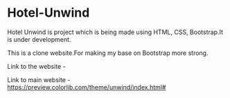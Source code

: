 # Hotel-Unwind

Hotel Unwind is project which is being made  using HTML, CSS, Bootstrap.It is under development.

This is a clone website.For making my base on Bootstrap more strong.

Link to the website  - 

Link to main website - https://preview.colorlib.com/theme/unwind/index.html#

